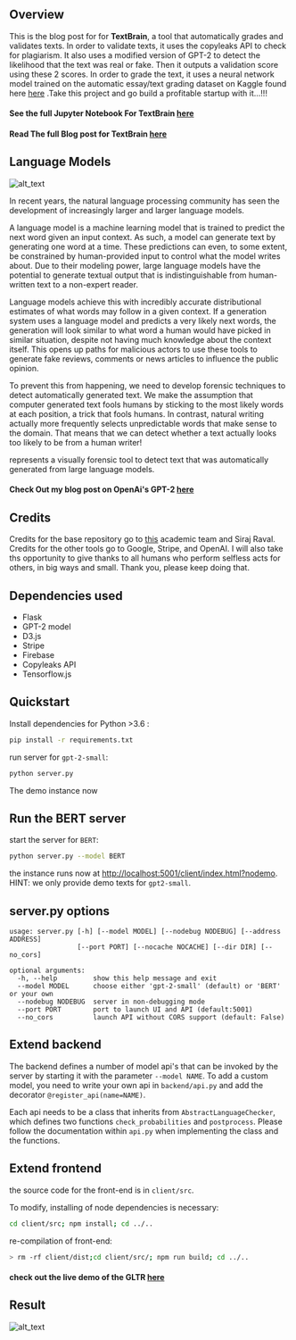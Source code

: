 


## Overview 

This is the blog post for  for **TextBrain**, a tool  that automatically grades and validates texts. In order to validate texts, it uses the copyleaks API to check for plagiarism. It also uses a modified version of GPT-2 to detect the likelihood that the text was real or fake. Then it outputs a validation score using these 2 scores. In order to grade the text, it uses a neural network model trained on the automatic essay/text grading dataset on Kaggle found here [here](https://www.kaggle.com/c/asap-aes/data) .Take this project and go build a profitable startup with it...!!!


#### See the full Jupyter Notebook For TextBrain [here](https://github.com/soumyadip1995/TextBrain---Building-an-AI-start-up-using-NLP/blob/master/TextBrain_Building_an_AI_start_up_using_NLP_ipynb.ipynb)
#### Read The full Blog post for TextBrain [here](https://soumyadip1995.blogspot.com/2019/05/textbrain-building-ai-startup-using-nlp.html)







## Language Models

![alt_text](http://gltr.io/figs/histogram.png)


In recent years, the natural language processing community has seen the development of increasingly larger and larger language models.

A language model is a machine learning model that is trained to predict the next word given an input context. As such, a model can generate text by generating one word at a time. These predictions can even, to some extent, be constrained by human-provided input to control what the model writes about. Due to their modeling power, large language models have the potential to generate textual output that is indistinguishable from human-written text to a non-expert reader.

Language models achieve this with incredibly accurate distributional estimates of what words may follow in a given context. If a generation system uses a language model and predicts a very likely next words, the generation will look similar to what word a human would have picked in similar situation, despite not having much knowledge about the context itself. This opens up paths for malicious actors to use these tools to generate fake reviews, comments or news articles to influence the public opinion.

To prevent this from happening, we need to develop forensic techniques to detect automatically generated text. We make the assumption that computer generated text fools humans by sticking to the most likely words at each position, a trick that fools humans. In contrast, natural writing actually more frequently selects unpredictable words that make sense to the domain. That means that we can detect whether a text actually looks too likely to be from a human writer!

represents a visually forensic tool to detect text that was automatically generated from large language models.

#### Check Out my blog post on OpenAi's GPT-2 [here](https://soumyadip1995.blogspot.com/2019/02/language-models-unsupervised-multi-task.html)

## Credits

Credits for the base repository go to [this](https://github.com/HendrikStrobelt/detecting-fake-text/) academic team and Siraj Raval. Credits for the other tools go to Google, Stripe, and OpenAI. I will also take ths opportunity to give thanks to all humans who perform selfless acts for others, in big ways and small. Thank you, please keep doing that.  


## Dependencies used

- Flask
- GPT-2 model
- D3.js
- Stripe
- Firebase
- Copyleaks API
- Tensorflow.js

## Quickstart

Install dependencies for Python >3.6 :

```bash
pip install -r requirements.txt
```

run server for `gpt-2-small`:

```bash
python server.py

```

The demo instance now 
## Run the BERT server

start the server for `BERT`:
```bash
python server.py --model BERT
```

the instance runs now at [http://localhost:5001/client/index.html?nodemo](http://localhost:5001/client/index.html?nodemo). HINT: we only provide demo texts for `gpt2-small`.


## server.py options

```
usage: server.py [-h] [--model MODEL] [--nodebug NODEBUG] [--address ADDRESS]
                 [--port PORT] [--nocache NOCACHE] [--dir DIR] [--no_cors]

optional arguments:
  -h, --help         show this help message and exit
  --model MODEL		 choose either 'gpt-2-small' (default) or 'BERT' or your own
  --nodebug NODEBUG  server in non-debugging mode
  --port PORT	     port to launch UI and API (default:5001)
  --no_cors          launch API without CORS support (default: False)

```


## Extend backend

The backend defines a number of model api's that can be invoked by the server by starting it with the parameter `--model NAME`. To add a custom model, you need to write your own api in `backend/api.py` and add the decorator `@register_api(name=NAME)`.

Each api needs to be a class that inherits from `AbstractLanguageChecker`, which defines two functions `check_probabilities` and `postprocess`. Please follow the documentation within `api.py` when implementing the class and the functions.


## Extend frontend
the source code for the front-end is in `client/src`.

To modify, installing of node dependencies is necessary:

```bash
cd client/src; npm install; cd ../..
```
re-compilation of front-end:

```bash
> rm -rf client/dist;cd client/src/; npm run build; cd ../..
```


#### check out the live demo of the GLTR [here](http://gltr.io/dist/index.html)
## Result

![alt_text](https://github.com/soumyadip1995/TextBrain---Building-an-AI-start-up-using-NLP/blob/master/Screenshot%20(151).png?raw=true)
